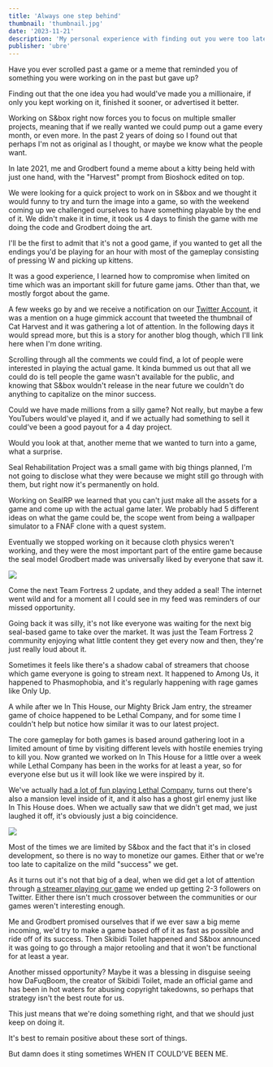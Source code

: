 ```yaml
---
title: 'Always one step behind'
thumbnail: 'thumbnail.jpg'
date: '2023-11-21'
description: 'My personal experience with finding out you were too late at capitalizing a trend'
publisher: 'ubre'
---
```


Have you ever scrolled past a game or a meme that reminded you of something you were working on in the past but gave up?

Finding out that the one idea you had would've made you a millionaire, if only you kept working on it, finished it sooner, or advertised it better.

Working on S&box right now forces you to focus on multiple smaller projects, meaning that if we really wanted we could pump out a game every month, or even more.
In the past 2 years of doing so I found out that perhaps I'm not as original as I thought, or maybe we know what the people want.

<Heading title="Cat Harvest" />

In late 2021, me and Grodbert found a meme about a kitty being held with just one hand, with the "Harvest" prompt from Bioshock edited on top.

We were looking for a quick project to work on in S&box and we thought it would funny to try and turn the image into a game, so with the weekend coming up we challenged ourselves to have something playable by the end of it. We didn't make it in time, it took us 4 days to finish the game with me doing the code and Grodbert doing the art.

I'll be the first to admit that it's not a good game, if you wanted to get all the endings you'd be playing for an hour with most of the gameplay consisting of pressing W and picking up kittens.

It was a good experience, I learned how to compromise when limited on time which was an important skill for future game jams. Other than that, we mostly forgot about the game.

A few weeks go by and we receive a notification on our [Twitter Account](https://twitter.com/SmallFishDev), it was a mention on a huge gimmick account that tweeted the thumbnail of Cat Harvest and it was gathering a lot of attention. In the following days it would spread more, but this is a story for another blog though, which I'll link here when I'm done writing.

<Twitter id="AnimalsCaption/status/1567709515457634304" />

Scrolling through all the comments we could find, a lot of people were interested in playing the actual game. It kinda bummed us out that all we could do is tell people the game wasn't available for the public, and knowing that S&box wouldn't release in the near future we couldn't do anything to capitalize on the minor success.

Could we have made millions from a silly game? Not really, but maybe a few YouTubers would've played it, and if we actually had something to sell it could've been a good payout for a 4 day project.

<Heading title="SealRP" caption="Also known as Seal Rehabilitation Project"  />

Would you look at that, another meme that we wanted to turn into a game, what a surprise.

Seal Rehabilitation Project was a small game with big things planned, I'm not going to disclose what they were because we might still go through with them, but right now it's permanently on hold.

Working on SealRP we learned that you can't just make all the assets for a game and come up with the actual game later. We probably had 5 different ideas on what the game could be, the scope went from being a wallpaper simulator to a FNAF clone with a quest system.

Eventually we stopped working on it because cloth physics weren't working, and they were the most important part of the entire game because the seal model Grodbert made was universally liked by everyone that saw it.

<Img src="seal.gif" />

Come the next Team Fortress 2 update, and they added a seal! The internet went wild and for a moment all I could see in my feed was reminders of our missed opportunity.

Going back it was silly, it's not like everyone was waiting for the next big seal-based game to take over the market.
It was just the Team Fortress 2 community enjoying what little content they get every now and then, they're just really loud about it.

<Heading title="In This House" />

Sometimes it feels like there's a shadow cabal of streamers that choose which game everyone is going to stream next. It happened to Among Us, it happened to Phasmophobia, and it's regularly happening with rage games like Only Up.

A while after we In This House, our Mighty Brick Jam entry, the streamer game of choice happened to be Lethal Company, and for some time I couldn't help but notice how similar it was to our latest project.

The core gameplay for both games is based around gathering loot in a limited amount of time by visiting different levels with hostile enemies trying to kill you.
Now granted we worked on In This House for a little over a week while Lethal Company has been in the works for at least a year, so for everyone else but us it will look like we were inspired by it.

We've actually [had a lot of fun playing Lethal Company](https://www.youtube.com/watch?v=b0pU-9Vr3hw), turns out there's also a mansion level inside of it, and it also has a ghost girl enemy just like In This House does. When we actually saw that we didn't get mad, we just laughed it off, it's obviously just a big coincidence.

<Img src="lethal_company_mansion.png" caption="The mansion level from Lethal Company"/>

<Heading title="What's stopping us?" />

Most of the times we are limited by S&box and the fact that it's in closed development, so there is no way to monetize our games. Either that or we're too late to capitalize on the mild "success" we get.

As it turns out it's not that big of a deal, when we did get a lot of attention through [a streamer playing our game](https://www.youtube.com/watch?v=IHr_0Pf5ytM) we ended up getting 2-3 followers on Twitter. Either there isn't much crossover between the communities or our games weren't interesting enough.

Me and Grodbert promised ourselves that if we ever saw a big meme incoming, we'd try to make a game based off of it as fast as possible and ride off of its success. Then Skibidi Toilet happened and S&box announced it was going to go through a major retooling and that it won't be functional for at least a year.

Another missed opportunity? Maybe it was a blessing in disguise seeing how DaFuqBoom, the creator of Skibidi Toilet, made an official game and has been in hot waters for abusing copyright takedowns, so perhaps that strategy isn't the best route for us.

<Heading title="What's there to learn?" />

This just means that we're doing something right, and that we should just keep on doing it.

It's best to remain positive about these sort of things.

But damn does it sting sometimes WHEN IT COULD'VE BEEN ME.
